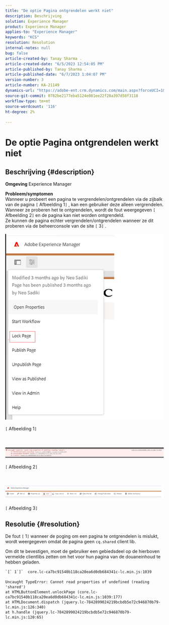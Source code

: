 ```yaml
---
title: "De optie Pagina ontgrendelen werkt niet"
description: Beschrijving
solution: Experience Manager
product: Experience Manager
applies-to: "Experience Manager"
keywords: "KCS"
resolution: Resolution
internal-notes: null
bug: false
article-created-by: Tanay Sharma .
article-created-date: "6/5/2023 12:54:05 PM"
article-published-by: Tanay Sharma .
article-published-date: "6/7/2023 1:04:07 PM"
version-number: 3
article-number: KA-21149
dynamics-url: "https://adobe-ent.crm.dynamics.com/main.aspx?forceUCI=1&pagetype=entityrecord&etn=knowledgearticle&id=cf70090a-a003-ee11-8f6e-6045bd0065b6"
source-git-commit: 0782be2177eba5124e081ee22f28a397d58f3118
workflow-type: tm+mt
source-wordcount: '116'
ht-degree: 2%

---
```


# De optie Pagina ontgrendelen werkt niet

## Beschrijving {#description}

<b>Omgeving</b>
Experience Manager


<b>Probleem/symptomen</b><br>Wanneer u probeert een pagina te vergrendelen/ontgrendelen via de zijbalk van de pagina `[` Afbeelding 1`]` , kan een gebruiker deze alleen vergrendelen. Wanneer ze proberen het te ontgrendelen, wordt de fout weergegeven `[` Afbeelding 2`]` en de pagina kan niet worden ontgrendeld. <br>Ze kunnen de pagina echter vergrendelen/ontgrendelen wanneer ze dit proberen via de beheerconsole van de site `[` 3`]` .<br><br>![](assets/___d770090a-a003-ee11-8f6e-6045bd0065b6___.png)<br><br>`[` Afbeelding 1`]` <br><br> <br><br>![](assets/___dd70090a-a003-ee11-8f6e-6045bd0065b6___.png)<br><br>`[` Afbeelding 2`]` <br><br> <br><br>![](assets/___df70090a-a003-ee11-8f6e-6045bd0065b6___.png)<br><br>`[` Afbeelding 3`]` <br>

## Resolutie {#resolution}


De fout `[` 1`]`  wanneer de poging om een pagina te ontgrendelen is mislukt, wordt weergegeven omdat de pagina geen `cq.shared` client lib.

Om dit te bevestigen, moet de gebruiker een gebiedsdeel op de hierboven vermelde clientlibs zetten om het voor hun pagina van de douaneinhoud te hebben geladen.




```
`[` 1`]`  core.lc-ca7bc91540b118ca20ea6d0db684341c-lc.min.js:1039

Uncaught TypeError: Cannot read properties of undefined (reading 'shared')
at HTMLButtonElement.unlockPage (core.lc-ca7bc91540b118ca20ea6d0db684341c-lc.min.js:1039:177)
at HTMLDocument.dispatch (jquery.lc-7842899024219bcbdb5e72c946870b79-lc.min.js:126:340)
at h.handle (jquery.lc-7842899024219bcbdb5e72c946870b79-lc.min.js:120:65)
```



